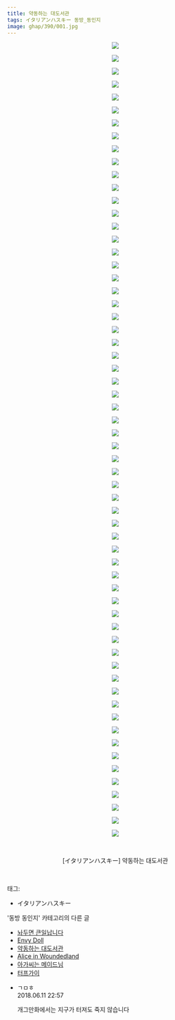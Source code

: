 ```yaml
---
title: 약동하는 대도서관
tags: イタリアンハスキー 동방_동인지
image: ghap/390/001.jpg
---
```

<div class="article">
<p style="text-align: center; clear: none; float: none;"><img src="{{ site.nasurl }}/ghap/390/001.jpg"/></p>
<p style="text-align: center; clear: none; float: none;"><img src="{{ site.nasurl }}/ghap/390/002.jpg"/></p>
<p style="text-align: center; clear: none; float: none;"><img src="{{ site.nasurl }}/ghap/390/003.jpg"/></p>
<p style="text-align: center; clear: none; float: none;"><img src="{{ site.nasurl }}/ghap/390/004.jpg"/></p>
<p style="text-align: center; clear: none; float: none;"><img src="{{ site.nasurl }}/ghap/390/005.jpg"/></p>
<p style="text-align: center; clear: none; float: none;"><img src="{{ site.nasurl }}/ghap/390/006.jpg"/></p>
<p style="text-align: center; clear: none; float: none;"><img src="{{ site.nasurl }}/ghap/390/007.jpg"/></p>
<p style="text-align: center; clear: none; float: none;"><img src="{{ site.nasurl }}/ghap/390/008.jpg"/></p>
<p style="text-align: center; clear: none; float: none;"><img src="{{ site.nasurl }}/ghap/390/009.jpg"/></p>
<p style="text-align: center; clear: none; float: none;"><img src="{{ site.nasurl }}/ghap/390/010.jpg"/></p>
<p style="text-align: center; clear: none; float: none;"><img src="{{ site.nasurl }}/ghap/390/011.jpg"/></p>
<p style="text-align: center; clear: none; float: none;"><img src="{{ site.nasurl }}/ghap/390/012.jpg"/></p>
<p style="text-align: center; clear: none; float: none;"><img src="{{ site.nasurl }}/ghap/390/013.jpg"/></p>
<p style="text-align: center; clear: none; float: none;"><img src="{{ site.nasurl }}/ghap/390/014.jpg"/></p>
<p style="text-align: center; clear: none; float: none;"><img src="{{ site.nasurl }}/ghap/390/015.jpg"/></p>
<p style="text-align: center; clear: none; float: none;"><img src="{{ site.nasurl }}/ghap/390/016.jpg"/></p>
<p style="text-align: center; clear: none; float: none;"><img src="{{ site.nasurl }}/ghap/390/017.jpg"/></p>
<p style="text-align: center; clear: none; float: none;"><img src="{{ site.nasurl }}/ghap/390/018.jpg"/></p>
<p style="text-align: center; clear: none; float: none;"><img src="{{ site.nasurl }}/ghap/390/019.jpg"/></p>
<p style="text-align: center; clear: none; float: none;"><img src="{{ site.nasurl }}/ghap/390/020.jpg"/></p>
<p style="text-align: center; clear: none; float: none;"><img src="{{ site.nasurl }}/ghap/390/021.jpg"/></p>
<p style="text-align: center; clear: none; float: none;"><img src="{{ site.nasurl }}/ghap/390/022.jpg"/></p>
<p style="text-align: center; clear: none; float: none;"><img src="{{ site.nasurl }}/ghap/390/023.jpg"/></p>
<p style="text-align: center; clear: none; float: none;"><img src="{{ site.nasurl }}/ghap/390/024.jpg"/></p>
<p style="text-align: center; clear: none; float: none;"><img src="{{ site.nasurl }}/ghap/390/025.jpg"/></p>
<p style="text-align: center; clear: none; float: none;"><img src="{{ site.nasurl }}/ghap/390/026.jpg"/></p>
<p style="text-align: center; clear: none; float: none;"><img src="{{ site.nasurl }}/ghap/390/027.jpg"/></p>
<p style="text-align: center; clear: none; float: none;"><img src="{{ site.nasurl }}/ghap/390/028.jpg"/></p>
<p style="text-align: center; clear: none; float: none;"><img src="{{ site.nasurl }}/ghap/390/029.jpg"/></p>
<p style="text-align: center; clear: none; float: none;"><img src="{{ site.nasurl }}/ghap/390/030.jpg"/></p>
<p style="text-align: center; clear: none; float: none;"><img src="{{ site.nasurl }}/ghap/390/031.jpg"/></p>
<p style="text-align: center; clear: none; float: none;"><img src="{{ site.nasurl }}/ghap/390/032.jpg"/></p>
<p style="text-align: center; clear: none; float: none;"><img src="{{ site.nasurl }}/ghap/390/033.jpg"/></p>
<p style="text-align: center; clear: none; float: none;"><img src="{{ site.nasurl }}/ghap/390/034.jpg"/></p>
<p style="text-align: center; clear: none; float: none;"><img src="{{ site.nasurl }}/ghap/390/035.jpg"/></p>
<p style="text-align: center; clear: none; float: none;"><img src="{{ site.nasurl }}/ghap/390/036.jpg"/></p>
<p style="text-align: center; clear: none; float: none;"><img src="{{ site.nasurl }}/ghap/390/037.jpg"/></p>
<p style="text-align: center; clear: none; float: none;"><img src="{{ site.nasurl }}/ghap/390/038.jpg"/></p>
<p style="text-align: center; clear: none; float: none;"><img src="{{ site.nasurl }}/ghap/390/039.jpg"/></p>
<p style="text-align: center; clear: none; float: none;"><img src="{{ site.nasurl }}/ghap/390/040.jpg"/></p>
<p style="text-align: center; clear: none; float: none;"><img src="{{ site.nasurl }}/ghap/390/041.jpg"/></p>
<p style="text-align: center; clear: none; float: none;"><img src="{{ site.nasurl }}/ghap/390/042.jpg"/></p>
<p style="text-align: center; clear: none; float: none;"><img src="{{ site.nasurl }}/ghap/390/043.jpg"/></p>
<p style="text-align: center; clear: none; float: none;"><img src="{{ site.nasurl }}/ghap/390/044.jpg"/></p>
<p style="text-align: center; clear: none; float: none;"><img src="{{ site.nasurl }}/ghap/390/045.jpg"/></p>
<p style="text-align: center; clear: none; float: none;"><img src="{{ site.nasurl }}/ghap/390/046.jpg"/></p>
<p style="text-align: center; clear: none; float: none;"><img src="{{ site.nasurl }}/ghap/390/047.jpg"/></p>
<p style="text-align: center; clear: none; float: none;"><img src="{{ site.nasurl }}/ghap/390/048.jpg"/></p>
<p style="text-align: center; clear: none; float: none;"><img src="{{ site.nasurl }}/ghap/390/049.jpg"/></p>
<p style="text-align: center; clear: none; float: none;"><img src="{{ site.nasurl }}/ghap/390/050.jpg"/></p>
<p style="text-align: center; clear: none; float: none;"><img src="{{ site.nasurl }}/ghap/390/051.jpg"/></p>
<p style="text-align: center; clear: none; float: none;"><img src="{{ site.nasurl }}/ghap/390/052.jpg"/></p>
<p style="text-align: center; clear: none; float: none;"><img src="{{ site.nasurl }}/ghap/390/053.jpg"/></p>
<p style="text-align: center; clear: none; float: none;"><img src="{{ site.nasurl }}/ghap/390/054.jpg"/></p>
<p style="text-align: center; clear: none; float: none;"><img src="{{ site.nasurl }}/ghap/390/055.jpg"/></p>
<p style="text-align: center; clear: none; float: none;"><img src="{{ site.nasurl }}/ghap/390/056.jpg"/></p>
<p style="text-align: center; clear: none; float: none;"><img src="{{ site.nasurl }}/ghap/390/057.jpg"/></p>
<p style="text-align: center; clear: none; float: none;"><img src="{{ site.nasurl }}/ghap/390/058.jpg"/></p>
<p style="text-align: center; clear: none; float: none;"><img src="{{ site.nasurl }}/ghap/390/059.jpg"/></p>
<p style="text-align: center; clear: none; float: none;"><img src="{{ site.nasurl }}/ghap/390/060.jpg"/></p>
<p style="text-align: center; clear: none; float: none;"><img src="{{ site.nasurl }}/ghap/390/061.jpg"/></p>
<p style="text-align: center; clear: none; float: none;"><img src="{{ site.nasurl }}/ghap/390/062.jpg"/></p>
<p style="text-align: center; clear: none; float: none;"><br/></p>
<p style="text-align: center; clear: none; float: none;">[イタリアンハスキー] 약동하는 대도서관</p>
<p><br/></p>
</div><div class="tagTrail">
<p>태그: </p>
<ul>
<li>イタリアンハスキー</li>
</ul>
</div><div class="another">
<p>'동방 동인지' 카테고리의 다른 글</p>
<ul>
<li><a href="/2016-06-21-ghap_392">놔두면 큰일납니다</a></li>
<li><a href="/2016-06-21-ghap_391">Envy Doll</a></li>
<li><a href="/2016-06-21-ghap_390">약동하는 대도서관</a></li>
<li><a href="/2016-06-21-ghap_389">Alice in Woundedland</a></li>
<li><a href="/2016-06-21-ghap_388">아가씨는 메이드님</a></li>
<li><a href="/2016-06-21-ghap_387">터프가이</a></li>
</ul>
</div><div class="cb_module cb_fluid">
<div class="cb_wrt cb_profile">
<div class="comment">
<ul>
<li class="cb_thumb_off" id="comment15269464">
<div class="cb_comment_area">
<div class="cb_info_area">
<div class="cb_section">
<span class="cb_nick_name">ㄱㅁㅎ</span>
</div>
<div class="cb_section">
<span class="cb_date">2018.06.11 22:57 </span>
</div>
</div>
<div class="cb_dsc_comment">
<p class="cb_dsc">
											개그만화에서는 지구가 터져도 죽지 않습니다
										</p>
</div>
</div></li>
</ul>
</div>
</div><!-- commentList close -->
</div>